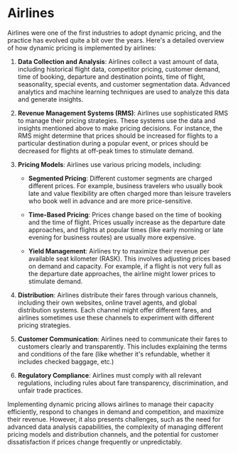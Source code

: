 # Airlines
Airlines were one of the first industries to adopt dynamic pricing, and the practice has evolved quite a bit over the years. Here's a detailed overview of how dynamic pricing is implemented by airlines:

1. **Data Collection and Analysis**: Airlines collect a vast amount of data, including historical flight data, competitor pricing, customer demand, time of booking, departure and destination points, time of flight, seasonality, special events, and customer segmentation data. Advanced analytics and machine learning techniques are used to analyze this data and generate insights.

2. **Revenue Management Systems (RMS)**: Airlines use sophisticated RMS to manage their pricing strategies. These systems use the data and insights mentioned above to make pricing decisions. For instance, the RMS might determine that prices should be increased for flights to a particular destination during a popular event, or prices should be decreased for flights at off-peak times to stimulate demand.

3. **Pricing Models**: Airlines use various pricing models, including:

   - **Segmented Pricing**: Different customer segments are charged different prices. For example, business travelers who usually book late and value flexibility are often charged more than leisure travelers who book well in advance and are more price-sensitive.

   - **Time-Based Pricing**: Prices change based on the time of booking and the time of flight. Prices usually increase as the departure date approaches, and flights at popular times (like early morning or late evening for business routes) are usually more expensive.

   - **Yield Management**: Airlines try to maximize their revenue per available seat kilometer (RASK). This involves adjusting prices based on demand and capacity. For example, if a flight is not very full as the departure date approaches, the airline might lower prices to stimulate demand.

4. **Distribution**: Airlines distribute their fares through various channels, including their own websites, online travel agents, and global distribution systems. Each channel might offer different fares, and airlines sometimes use these channels to experiment with different pricing strategies.

5. **Customer Communication**: Airlines need to communicate their fares to customers clearly and transparently. This includes explaining the terms and conditions of the fare (like whether it's refundable, whether it includes checked baggage, etc.)

6. **Regulatory Compliance**: Airlines must comply with all relevant regulations, including rules about fare transparency, discrimination, and unfair trade practices.

Implementing dynamic pricing allows airlines to manage their capacity efficiently, respond to changes in demand and competition, and maximize their revenue. However, it also presents challenges, such as the need for advanced data analysis capabilities, the complexity of managing different pricing models and distribution channels, and the potential for customer dissatisfaction if prices change frequently or unpredictably.
